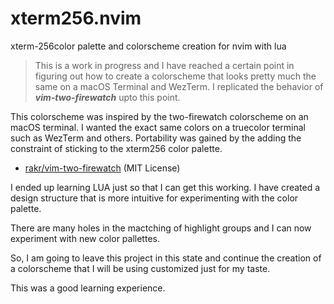 # xterm256.nvim
xterm-256color palette and colorscheme creation for nvim with lua

> This is a work in progress and I have reached a certain point in figuring out
> how to create a colorscheme that looks pretty much the same on a macOS Terminal
> and WezTerm.  I replicated the behavior of ***vim-two-firewatch*** upto this
> point.

This colorscheme was inspired by the two-firewatch colorscheme on an macOS terminal.
I wanted the exact same colors on a truecolor terminal such as WezTerm and others.
Portability was gained by the adding the constraint of sticking to the xterm256 color palette.

* [rakr/vim-two-firewatch](https://github.com/rakr/vim-two-firewatch) (MIT License)

I ended up learning LUA just so that I can get this working.
I have created a design structure that is more intuitive for experimenting with the color palette.

There are many holes in the mactching of highlight groups and I can now experiment with new
color pallettes.

So, I am going to leave this project in this state and continue the creation of a colorscheme
that I will be using customized just for my taste.

This was a good learning experience.

